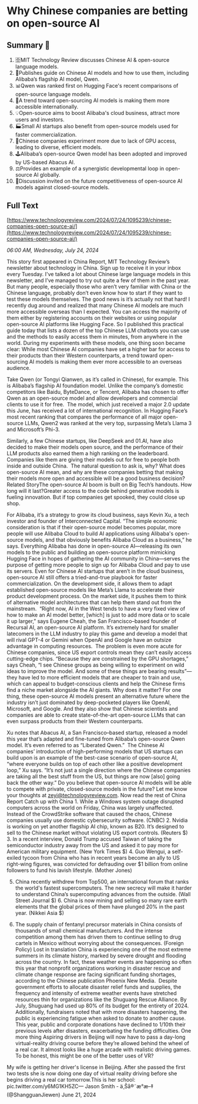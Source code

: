 # Why Chinese companies are betting on open-source AI

## Summary 🤖

1. 🈴MIT Technology Review discusses Chinese AI & open-source language models. 
2. 🎯Publishes guide on Chinese AI models and how to use them, including Alibaba’s flagship AI model, Qwen.
3. 📊Qwen was ranked first on Hugging Face's recent comparisons of open-source language models.
4. 🚀A trend toward open-sourcing AI models is making them more accessible internationally.
5. 💡Open-source aims to boost Alibaba's cloud business, attract more users and investors.
6. 🏭Small AI startups also benefit from open-source models used for faster commercialization.
7. 🔬Chinese companies experiment more due to lack of GPU access, leading to diverse, efficient models. 
8. 🕹️Alibaba’s open-source Qwen model has been adopted and improved by US-based Abacus AI.
9. ⚖️Provides an example of a synergistic developmental loop in open-source AI globally. 
10. 💭Discussion invited on the future competitiveness of open-source AI models against closed-source models.

## Full Text

[https://www.technologyreview.com/2024/07/24/1095239/chinese-companies-open-source-ai/](https://www.technologyreview.com/2024/07/24/1095239/chinese-companies-open-source-ai/)

*06:00 AM, Wednesday, July 24, 2024*

This story first appeared in China Report, MIT Technology Review’s newsletter about technology in China. Sign up to receive it in your inbox every Tuesday. I've talked a lot about Chinese large language models in this newsletter, and I’ve managed to try out quite a few of them in the past year. But many people, especially those who aren’t very familiar with China or the Chinese language, probably don’t even know how to start if they want to test these models themselves.  The good news is it’s actually not that hard! I recently dug around and realized that many Chinese AI models are much more accessible overseas than I expected. You can access the majority of them either by registering accounts on their websites or using popular open-source AI platforms like Hugging Face. So I published this practical guide today that lists a dozen of the top Chinese LLM chatbots you can use and the methods to easily access them in minutes, from anywhere in the world. During my experiments with these models, one thing soon became clear: While most Chinese AI companies have set a higher bar for access to their products than their Western counterparts, a trend toward open-sourcing AI models is making them ever more accessible to an overseas audience.

Take Qwen (or Tongyi Qianwen, as it’s called in Chinese), for example. This is Alibaba’s flagship AI foundation model. Unlike the company’s domestic competitors like Baidu, ByteDance, or Tencent, Alibaba has chosen to offer Qwen as an open-source model and allow developers and commercial clients to use it for free.  The model, which just received a major 2.0 update this June, has received a lot of international recognition. In Hugging Face’s most recent ranking that compares the performance of all major open-source LLMs, Qwen2 was ranked at the very top, surpassing Meta’s Llama 3 and Microsoft’s Phi-3.

Similarly, a few Chinese startups, like DeepSeek and 01.AI, have also decided to make their models open source, and the performance of their LLM products also earned them a high ranking on the leaderboard. Companies like them are giving their models out for free to people both inside and outside China.  The natural question to ask is, why? What does open-source AI mean, and why are these companies betting that making their models more open and accessible will be a good business decision? Related StoryThe open-source AI boom is built on Big Tech’s handouts. How long will it last?Greater access to the code behind generative models is fueling innovation. But if top companies get spooked, they could close up shop.

For Alibaba, it’s a strategy to grow its cloud business, says Kevin Xu, a tech investor and founder of Interconnected Capital. “The simple economic consideration is that if their open-source model becomes popular, more people will use Alibaba Cloud to build AI applications using Alibaba's open-source models, and that obviously benefits Alibaba Cloud as a business,” he says. Everything Alibaba has done in open-source AI—releasing its own models to the public and building an open-source platform mimicking Hugging Face in hopes of gathering the AI community in China—serves the purpose of getting more people to sign up for Alibaba Cloud and pay to use its servers.  Even for Chinese AI startups that aren’t in the cloud business, open-source AI still offers a tried-and-true playbook for faster commercialization. On the development side, it allows them to adapt established open-source models like Meta’s Llama to accelerate their product development process. On the market side, it pushes them to think of alternative model architectures that can help them stand out from the mainstream.  “Right now, AI in the West tends to have a very fixed view of how to make an AI model better, [which] is just to add more data or to scale it up larger,” says Eugene Cheah, the San Francisco–based founder of Recursal AI, an open-source AI platform. It’s extremely hard for smaller latecomers in the LLM industry to play this game and develop a model that will rival GPT-4 or Gemini when OpenAI and Google have an outsize advantage in computing resources.  The problem is even more acute for Chinese companies, since US export controls mean they can’t easily access cutting-edge chips. “Because they are constrained by the GPU shortages,” says Cheah, “I see Chinese groups as being willing to experiment on wild ideas to improve the model. And some of these things are bearing results”—they have led to more efficient models that are cheaper to train and use, which can appeal to budget-conscious clients and help the Chinese firms find a niche market alongside the AI giants. Why does it matter? For one thing, these open-source AI models present an alternative future where the industry isn’t just dominated by deep-pocketed players like OpenAI, Microsoft, and Google. And they also show that Chinese scientists and companies are able to create state-of-the-art open-source LLMs that can even surpass products from their Western counterparts.

Xu notes that Abacus AI, a San Francisco–based startup, released a model this year that’s adapted and fine-tuned from Alibaba’s open-source Qwen model. It’s even referred to as “Liberated Qwen.”  The Chinese AI companies’ introduction of high-performing models that US startups can build upon is an example of the best-case scenario of open-source AI, “where everyone builds on top of each other like a positive development loop,” Xu says. ”It’s not just a single direction where the Chinese companies are taking all the best stuff from the US, but things are now [also] going back the other way.”  Do you believe that open-source AI models will be able to compete with private, closed-source models in the future? Let me know your thoughts at zeyi@technologyreview.com.   Now read the rest of China Report Catch up with China 1. While a Windows system outage disrupted computers across the world on Friday, China was largely unaffected. Instead of the CrowdStrike software that caused the chaos, Chinese companies usually use domestic cybersecurity software. (CNBC) 2. Nvidia is working on yet another flagship AI chip, known as B20. It’s designed to sell to the Chinese market without violating US export controls. (Reuters $) 3. In a recent interview, Donald Trump accused Taiwan of taking the semiconductor industry away from the US and asked it to pay more for American military equipment. (New York Times $) 4. Guo Wengui, a self-exiled tycoon from China who has in recent years become an ally to US right-wing figures, was convicted for defrauding over $1 billion from online followers to fund his lavish lifestyle. (Mother Jones)

5. China recently withdrew from Top500, an international forum that ranks the world's fastest supercomputers. The new secrecy will make it harder to understand China’s supercomputing advances from the outside. (Wall Street Journal $) 6. China is now mining and selling so many rare earth elements that the global prices of them have plunged 20% in the past year. (Nikkei Asia $)

7. The supply chain of fentanyl precursor materials in China consists of thousands of small chemical manufacturers. And the intense competition among them has driven them to continue selling to drug cartels in Mexico without worrying about the consequences. (Foreign Policy) Lost in translation China is experiencing one of the most extreme summers in its climate history, marked by severe drought and flooding across the country. In fact, these weather events are happening so often this year that nonprofit organizations working in disaster rescue and climate change response are facing significant funding shortages, according to the Chinese publication Phoenix New Media.  Despite government efforts to allocate disaster relief funds and supplies, the frequency and intensity of extreme weather events have stretched resources thin for organizations like the Shuguang Rescue Alliance. By July, Shuguang had used up 80% of its budget for the entirety of 2024. Additionally, fundraisers noted that with more disasters happening, the public is experiencing fatigue when asked to donate to another cause. This year, public and corporate donations have declined to 1/10th their previous levels after disasters, exacerbating the funding difficulties. One more thing Aspiring drivers in Beijing will now have to pass a day-long virtual-reality driving course before they’re allowed behind the wheel of a real car. It almost looks like a huge arcade with realistic driving games. To be honest, this might be one of the better uses of VR?

My wife is getting her driver's license in Beijing. After she passed the first two tests she is now doing one day of virtual reality driving before she begins driving a real car tomorrow.This is her school: pic.twitter.com/y6MG1KH5ZC— Jason Smith - ä¸Šå®˜æ°æ–‡ (@ShangguanJiewen) June 21, 2024

